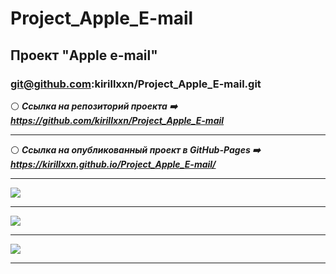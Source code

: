 # Project_Apple_E-mail
## Проект "Apple e-mail" 
### git@github.com:kirillxxn/Project_Apple_E-mail.git 
:white_circle: ***Ссылка на репозиторий проекта :arrow_right: https://github.com/kirillxxn/Project_Apple_E-mail*** 
_____
:white_circle: ***Ссылка на опубликованный проект в GitHub-Pages :arrow_right: https://kirillxxn.github.io/Project_Apple_E-mail/*** 
_____
[![](https://imageup.ru/img213/4707164/snimok-ekrana-180.jpg)](https://imageup.ru/img213/4707164/snimok-ekrana-180.jpg.html)
_____
[![](https://imageup.ru/img120/4707165/snimok-ekrana-181.jpg)](https://imageup.ru/img120/4707165/snimok-ekrana-181.jpg.html)
_____
[![](https://imageup.ru/img78/4707166/snimok-ekrana-183.jpg)](https://imageup.ru/img78/4707166/snimok-ekrana-183.jpg.html)
_____
